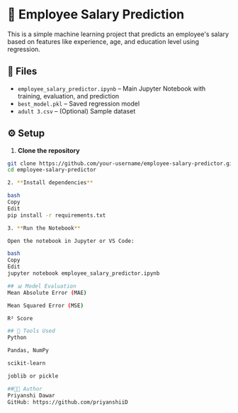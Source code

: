 # 🧠 Employee Salary Prediction

This is a simple machine learning project that predicts an employee's salary based on features like experience, age, and education level using regression.

## 📁 Files

- `employee_salary_predictor.ipynb` – Main Jupyter Notebook with training, evaluation, and prediction
- `best_model.pkl` – Saved regression model
- `adult 3.csv` – (Optional) Sample dataset

## ⚙️ Setup

1. **Clone the repository**

```bash
git clone https://github.com/your-username/employee-salary-predictor.git
cd employee-salary-predictor

2. **Install dependencies**

bash
Copy
Edit
pip install -r requirements.txt

3. **Run the Notebook**

Open the notebook in Jupyter or VS Code:

bash
Copy
Edit
jupyter notebook employee_salary_predictor.ipynb

## 📊 Model Evaluation
Mean Absolute Error (MAE)

Mean Squared Error (MSE)

R² Score

## 🧩 Tools Used
Python

Pandas, NumPy

scikit-learn

joblib or pickle

##👩‍💻 Author
Priyanshi Dawar
GitHub: https://github.com/priyanshiiD
